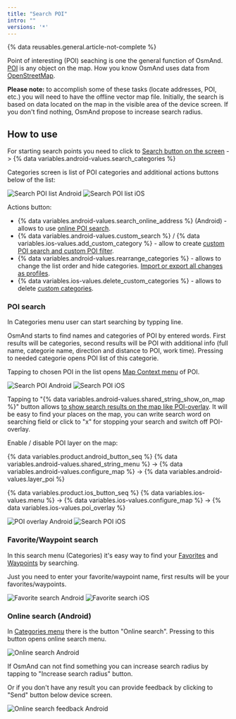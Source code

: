 ```yaml
---
title: "Search POI"
intro: ""
versions: '*'
---
```

{% data reusables.general.article-not-complete %}

Point of interesting (POI) seaching is one the general function of OsmAnd. [POI](https://wiki.openstreetmap.org/wiki/Points_of_interest) is any object on the map. How you know OsmAnd uses data from [OpenStreetMap](http://openstreetmap.org/).

**Please note:** to accomplish some of these tasks (locate addresses, POI, etc.) you will need to have the offline vector map file. Initially, the search is based on data located on the map in the visible area of the device screen. If you don't find nothing, OsmAnd propose to increase search radius.

## How to use

For starting search points you need to click to [Search button on the screen](/osmand/widgets/map-buttons#search) -> {% data variables.android-values.search_categories %}

Categories screen is list of POI categories and additional actions buttons below of the list:

![Search POI list Android](/assets/images/search/poi_list_android.png) ![Search POI list iOS](/assets/images/search/poi_list_ios.png)

Actions button:
- {% data variables.android-values.search_online_address %} (Android) - allows to use [online POI search](/osmand/search/search-poi#online-search-android).
- {% data variables.android-values.custom_search %} / {% data variables.ios-values.add_custom_category %} - allow to create [custom POI search and custom POI filter](/osmand/search/custom-poi-search).
- {% data variables.android-values.rearrange_categories %} - allows to change the list order and hide categories. [Import or export all changes as profiles](/osmand/personal/import-export).
- {% data variables.ios-values.delete_custom_categories %} - allows to delete [custom categories](/osmand/search/custom-poi-search).


### POI search

In Categories menu user can start searching by typping line.

OsmAnd starts to find names and categories of POI by entered words. First results will be categories, second results will be POI with additional info (full name, categorie name, direction and distance to POI, work time). Pressing to needed categorie opens POI list of this categorie. 

Tapping to chosen POI in the list opens [Map Context menu](/osmand/map/map-context-menu#select-an-object-short-tap) of POI.

![Search POI Android](/assets/images/search/poi_search_android.png) ![Search POI iOS](/assets/images/search/poi_search_ios.png)

Tapping to "{% data variables.android-values.shared_string_show_on_map %}" button allows [to show search results on the map like POI-overlay](/osmand/map/point-layers-on-map#points-of-interest-poi). It will be easy to find your places on the map, you can write search word on searching field or click to "x" for stopping your search and switch off POI-overlay. 

Enable / disable POI layer on the map:

{% data variables.product.android_button_seq %} {% data variables.android-values.shared_string_menu %} → {% data variables.android-values.configure_map %} → {% data variables.android-values.layer_poi %}

{% data variables.product.ios_button_seq %} {% data variables.ios-values.menu %} → {% data variables.ios-values.configure_map %} → {% data variables.ios-values.poi_overlay %}

![POI overlay Android](/assets/images/search/poi_overlay_android.png) ![Search POI iOS](/assets/images/search/poi_overlay_ios.png)


### Favorite/Waypoint search

In this search menu (Categories) it's easy way to find your [Favorites](/osmand/map/point-layers-on-map#favorites) and [Waypoints](/osmand/map/point-layers-on-map#track-points) by searching. 

Just you need to enter your favorite/waypoint name, first results will be your favorites/waypoints.

![Favorite search Android](/assets/images/search/favorite_search_android.png) ![Favorite search iOS](/assets/images/search/favorite_search_ios.png)

### Online search (Android)

In [Categories menu](/osmand/search/search-poi#how-to-use) there is the button "Online search". Pressing to this button opens online search menu.

![Online search Android](/assets/images/search/online_search_android.png)

If OsmAnd can not find something you can increase search radius by tapping to "Increase search radius" button.

Or if you don't have any result you can provide feedback by clicking to "Send" button below device screen.

![Online search feedback Android](/assets/images/search/online_search_feedback_android.png)
